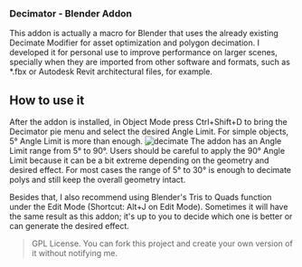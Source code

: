 ### Decimator - Blender Addon

This addon is actually a macro for Blender that uses the already existing Decimate Modifier for asset optimization and polygon decimation. I developed it for personal use to improve performance on larger scenes, specially when they are imported from other software and formats, such as *.fbx or Autodesk Revit architectural files, for example.

## How to use it

After the addon is installed, in Object Mode press Ctrl+Shift+D to bring the Decimator pie menu and select the desired Angle Limit.
For simple objects, 5° Angle Limit is more than enough.
![decimate](https://user-images.githubusercontent.com/108239558/210245413-3ad654c9-e687-4985-ac7e-70565422c42e.gif)
The addon has an Angle Limit range from 5° to 90°. Users should be careful to apply the 90° Angle Limit because it can be a bit extreme depending on the geometry and desired effect. For most cases the range of 5° to 30° is enough to decimate polys and still keep the overall geometry intact.

Besides that, I also recommend using Blender's Tris to Quads function under the Edit Mode (Shortcut: Alt+J on Edit Mode). Sometimes it will have the same result as this addon; it's up to you to decide which one is better or can generate the desired effect.

> GPL License.
You can fork this project and create your own version of it without notifying me.
